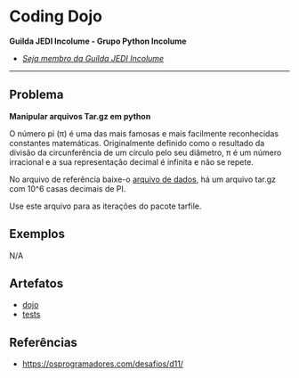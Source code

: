 # Coding Dojo

**Guilda JEDI Incolume - Grupo Python Incolume**

- _[Seja membro da Guilda JEDI Incolume](https://discord.gg/eBNamXVtBW)_

---

## Problema

**Manipular arquivos Tar.gz em python**

O número pi (π) é uma das mais famosas e mais facilmente reconhecidas constantes matemáticas. Originalmente definido como o resultado da divisão da circunferência de um círculo pelo seu diâmetro, π é um número irracional e a sua representação decimal é infinita e não se repete.

No arquivo de referência baixe-o [arquivo de dados](https://osprogramadores.com/files/d11/pi-1M.tar.gz), há um arquivo tar.gz com 10^6 casas decimais de PI.


Use este arquivo para as iterações do pacote tarfile.

## Exemplos

N/A

## Artefatos

- [dojo](./__init__.py)
- [tests](./test_20240529.py)


## Referências

- https://osprogramadores.com/desafios/d11/
